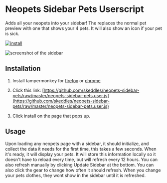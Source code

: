 # Neopets Sidebar Pets Userscript
Adds all your neopets into your sidebar! The replaces the normal pet preview with one that shows your 4 pets. It will also show an icon if your pet is sick.

[![install](https://i.imgur.com/miFmofu.png)](https://github.com/skeddles/neopets-sidebar-pets/raw/master/neopets-sidebar-pets.user.js)

![screenshot of the sidebar](https://i.imgur.com/DyCktxK.png)

## Installation

1. Install tampermonkey for [firefox](https://addons.mozilla.org/en-US/firefox/addon/tampermonkey/) or [chrome](https://chrome.google.com/webstore/detail/tampermonkey/dhdgffkkebhmkfjojejmpbldmpobfkfo?hl=en)

2. Click this link: [https://github.com/skeddles/neopets-sidebar-pets/raw/master/neopets-sidebar-pets.user.js](https://github.com/skeddles/neopets-sidebar-pets/raw/master/neopets-sidebar-pets.user.js)

3. Click install on the page that pops up.

## Usage 

Upon loading any neopets page with a sidebar, it should initialize, and collect the data it needs for the first time, this takes a few seconds. When it's ready, it will display your pets. It will store this information locally so it doesn't have to reload every time, but will refresh every 12 hours. You can also refresh manually by clicking Update Sidebar at the bottom. You can also click the gear to change how often it should refresh. When you change your pets clothes, they wont show in the sidebar until it is refreshed.